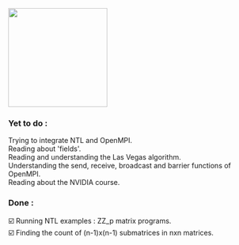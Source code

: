 <img height=200 src="https://github.com/user-attachments/assets/b45c7b3d-c654-47df-b43d-17986f0fe73a">

### Yet to do :
Trying to integrate NTL and OpenMPI.<br/>
Reading about 'fields'.<br/>
Reading and understanding the Las Vegas algorithm.<br/>
Understanding the send, receive, broadcast and barrier functions of OpenMPI.<br/>
Reading about the NVIDIA course.

### Done :
☑️ Running NTL examples : ZZ_p matrix programs.<br/>
☑️ Finding the count of (n-1)x(n-1) submatrices in nxn matrices.

